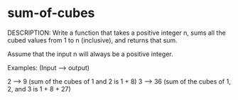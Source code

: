 # sum-of-cubes

DESCRIPTION:
Write a function that takes a positive integer n, sums all the cubed values from 1 to n (inclusive), and returns that sum.

Assume that the input n will always be a positive integer.

Examples: (Input --> output)

2 --> 9 (sum of the cubes of 1 and 2 is 1 + 8)
3 --> 36 (sum of the cubes of 1, 2, and 3 is 1 + 8 + 27)
